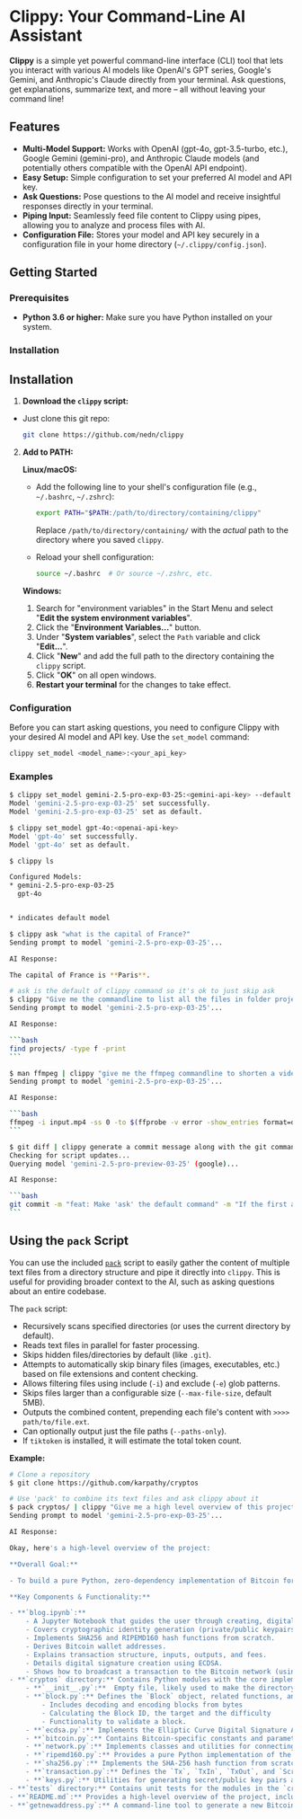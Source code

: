 # Clippy: Your Command-Line AI Assistant

**Clippy** is a simple yet powerful command-line interface (CLI) tool that lets you interact with various AI models like OpenAI's GPT series, Google's Gemini, and Anthropic's Claude directly from your terminal. Ask questions, get explanations, summarize text, and more – all without leaving your command line!

## Features

*   **Multi-Model Support:**  Works with OpenAI (gpt-4o, gpt-3.5-turbo, etc.), Google Gemini (gemini-pro), and Anthropic Claude models (and potentially others compatible with the OpenAI API endpoint).
*   **Easy Setup:**  Simple configuration to set your preferred AI model and API key.
*   **Ask Questions:**  Pose questions to the AI model and receive insightful responses directly in your terminal.
*   **Piping Input:**  Seamlessly feed file content to Clippy using pipes, allowing you to analyze and process files with AI.
*   **Configuration File:** Stores your model and API key securely in a configuration file in your home directory (`~/.clippy/config.json`).

## Getting Started

### Prerequisites

*   **Python 3.6 or higher:** Make sure you have Python installed on your system.

### Installation

## Installation

1.  **Download the `clippy` script:**
   -   Just clone this git repo:

       ```bash
       git clone https://github.com/nedn/clippy
       ```

2.  **Add to PATH:**

    **Linux/macOS:**

    -   Add the following line to your shell's configuration file (e.g., `~/.bashrc`, `~/.zshrc`):

        ```bash
        export PATH="$PATH:/path/to/directory/containing/clippy"
        ```
         Replace `/path/to/directory/containing/` with the *actual* path to the directory where you saved `clippy`.

    -   Reload your shell configuration:

        ```bash
        source ~/.bashrc  # Or source ~/.zshrc, etc.
        ```
    **Windows:**

    1.  Search for "environment variables" in the Start Menu and select "**Edit the system environment variables**".
    2.  Click the "**Environment Variables...**" button.
    3.  Under "**System variables**", select the `Path` variable and click "**Edit...**".
    4.  Click "**New**" and add the full path to the directory containing the `clippy` script.
    5.  Click "**OK**" on all open windows.
    6.  **Restart your terminal** for the changes to take effect.

### Configuration

Before you can start asking questions, you need to configure Clippy with your desired AI model and API key. Use the `set_model` command:

```bash
clippy set_model <model_name>:<your_api_key>
```


### Examples

````bash
$ clippy set_model gemini-2.5-pro-exp-03-25:<gemini-api-key> --default
Model 'gemini-2.5-pro-exp-03-25' set successfully.
Model 'gemini-2.5-pro-exp-03-25' set as default.

$ clippy set_model gpt-4o:<openai-api-key>
Model 'gpt-4o' set successfully.
Model 'gpt-4o' set as default.

$ clippy ls

Configured Models:
* gemini-2.5-pro-exp-03-25
  gpt-4o


* indicates default model

$ clippy ask "what is the capital of France?"
Sending prompt to model 'gemini-2.5-pro-exp-03-25'...

AI Response:

The capital of France is **Paris**.

# ask is the default of clippy command so it's ok to just skip ask
$ clippy "Give me the commandline to list all the files in folder projects/ recursively. The command should show list the file names only and nothing else"
Sending prompt to model 'gemini-2.5-pro-exp-03-25'...

AI Response:

```bash
find projects/ -type f -print
```

$ man ffmpeg | clippy "give me the ffmpeg commandline to shorten a video in half"
Sending prompt to model 'gemini-2.5-pro-exp-03-25'...

AI Response:

```bash
ffmpeg -i input.mp4 -ss 0 -to $(ffprobe -v error -show_entries format=duration -of default=noprint_wrappers=1:nokey=1 input.mp4 | awk '{printf "%.3f\n", $1/2}') -c copy output.mp4
```

$ git diff | clippy generate a commit message along with the git command to commit with that message
Checking for script updates...
Querying model 'gemini-2.5-pro-preview-03-25' (google)...

AI Response:

```bash
git commit -m "feat: Make 'ask' the default command" -m "If the first argument isn't a recognized command or option, default to the 'ask' command. Updated README examples."
```

````

## Using the `pack` Script

You can use the included [`pack`](pack) script to easily gather the content of multiple text files from a directory structure and pipe it directly into `clippy`. This is useful for providing broader context to the AI, such as asking questions about an entire codebase.

The `pack` script:
*   Recursively scans specified directories (or uses the current directory by default).
*   Reads text files in parallel for faster processing.
*   Skips hidden files/directories by default (like `.git`).
*   Attempts to automatically skip binary files (images, executables, etc.) based on file extensions and content checking.
*   Allows filtering files using include (`-i`) and exclude (`-e`) glob patterns.
*   Skips files larger than a configurable size (`--max-file-size`, default 5MB).
*   Outputs the combined content, prepending each file's content with `>>>> path/to/file.ext`.
*   Can optionally output just the file paths (`--paths-only`).
*   If `tiktoken` is installed, it will estimate the total token count.

**Example:**

```bash
# Clone a repository
$ git clone https://github.com/karpathy/cryptos

# Use 'pack' to combine its text files and ask clippy about it
$ pack cryptos/ | clippy "Give me a high level overview of this project"
Sending prompt to model 'gemini-2.5-pro-exp-03-25'...

AI Response:

Okay, here's a high-level overview of the project:

**Overall Goal:**

- To build a pure Python, zero-dependency implementation of Bitcoin for educational purposes.

**Key Components & Functionality:**

- **`blog.ipynb`:**
    - A Jupyter Notebook that guides the user through creating, digitally signing, and broadcasting a Bitcoin transaction from scratch.
    - Covers cryptographic identity generation (private/public keypairs using Elliptic Curve Cryptography).
    - Implements SHA256 and RIPEMD160 hash functions from scratch.
    - Derives Bitcoin wallet addresses.
    - Explains transaction structure, inputs, outputs, and fees.
    - Details digital signature creation using ECDSA.
    - Shows how to broadcast a transaction to the Bitcoin network (using a third-party service).
- **`cryptos` directory:** Contains Python modules with the core implementations.
    - **`__init__.py`:**  Empty file, likely used to make the directory a Python package.
    - **`block.py`:** Defines the `Block` object, related functions, and constants for working with Bitcoin blocks.
        - Includes decoding and encoding blocks from bytes
        - Calculating the Block ID, the target and the difficulty
        - Functionality to validate a block.
    - **`ecdsa.py`:** Implements the Elliptic Curve Digital Signature Algorithm (ECDSA) for signing and verifying transactions.
    - **`bitcoin.py`:** Contains Bitcoin-specific constants and parameters, such as the `BITCOIN` object holding curve and generator information.
    - **`network.py`:** Implements classes and utilities for connecting to Bitcoin nodes and communicating using the Bitcoin protocol. Includes functions for encoding/decoding version, verack, ping, pong, getheaders and headers messages
    - **`ripemd160.py`:** Provides a pure Python implementation of the RIPEMD-160 hash function.
    - **`sha256.py`:** Implements the SHA-256 hash function from scratch.
    - **`transaction.py`:** Defines the `Tx`, `TxIn`, `TxOut`, and `Script` objects for working with Bitcoin transactions. Implements decoding and encoding transactions from bytes. Includes functions for calculating transaction IDs, and fees.
    - **`keys.py`:** Utilities for generating secret/public key pairs and deriving Bitcoin addresses. Implements base58 encoding/decoding.
- **`tests` directory:** Contains unit tests for the modules in the `cryptos` directory.
- **`README.md`:** Provides a high-level overview of the project, including instructions on how to use the code and run the tests.
- **`getnewaddress.py`:** A command-line tool to generate a new Bitcoin secret/public key pair and address.

```

